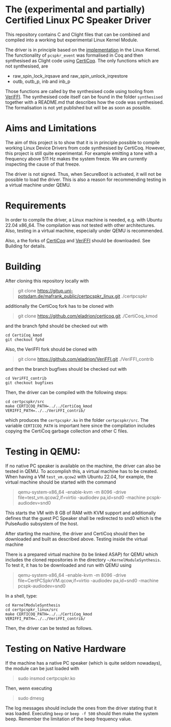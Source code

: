 # The (experimental and partially) Certified Linux PC Speaker Driver

This repository contains C and Clight files that can be combined and
compiled into a working but experimental Linux Kernel Module.

The driver is in principle based on the [implementation](https://github.com/torvalds/linux/blob/master/drivers/input/misc/pcspkr.c)
in the Linux Kernel. The functionality of `pcspkr_event` was formalised in Coq and then
synthesised as Clight code using [CertiCoq](https://github.com/CertiCoq/certicoq).
The only functions which are not synthesised, are

- raw_spin_lock_irqsave and raw_spin_unlock_irqrestore
- outb, outb_p, inb and inb_p

Those functions are called by the synthesised code using tooling from [VeriFFI](https://github.com/CertiCoq/VeriFFI).
The synthesised code itself can be found in the folder `synthesised` together with a README.md that
describes how the code was synthesised.
The formalisation is not yet published but will be as soon as possible.

# Aims and Limitations

The aim of this project is to show that it is in principle possible to compile working Linux
Device Drivers from code synthesised by CertiCoq.
However, this project is still quite experimental. For example emitting a tone with a frequency
above 511 Hz makes the system freeze. We are currently inspecting the cause of that freeze.

The driver is not signed. Thus, when SecureBoot is activated, it will not be possible to load the driver.
This is also a reason for recommending testing in a virtual machine under QEMU.

# Requirements

In order to compile the driver, a Linux machine is needed, e.g. with Ubuntu 22.04 x86_64.
The compilation was not tested with other architectures. Also, testing in a virtual machine,
especially under QEMU is recommended.

Also, a the forks of [CertiCoq](https://github.com/eladrion/certicoq/tree/fphd) and [VeriFFI](https://github.com/eladrion/VeriFFI/tree/bugfixes) should be downloaded.
See Building for details.

# Building

After cloning this repository locally with

> git clone https://gitup.uni-potsdam.de/mafrank_public/certpcspkr_linux.git ./certpcspkr

additionally the CertiCoq fork has to be cloned with

> git clone https://github.com/eladrion/certicoq.git ./CertiCoq_kmod

and the branch fphd should be checked out with

```
cd CertiCoq_kmod
git checkout fphd
```

Also, the VeriFFI fork should be cloned with

> git clone https://github.com/eladrion/VeriFFI.git ./VeriFFI_contrib

and then the branch bugfixes should be checked out with

```
cd VeriFFI_contrib
git checkout bugfixes
```

Then, the driver can be compiled with the following steps:

```
cd certpcspkr/src
make CERTICOQ_PATH=../../CertiCoq_kmod VERIFFI_PATH=../../VeriFFI_contrib/
```

which produces the `certpcspkr.ko` in the folder `certpcspkr/src`.
The variable `CERTICOQ_PATH` is important here since the compilation includes copying the CertiCoq garbage collection
and other C files.

# Testing in QEMU:

If no native PC speaker is available on the machine, the driver can also be tested in QEMU.
To accomplish this, a virtual machine has to be created. When having a VM `test_vm.qcow2` with Ubuntu 22.04, for example,
the virtual machine should be started with the command

> qemu-system-x86_64 -enable-kvm -m 8096 -drive file=test_vm.qcow2,if=virtio -audiodev pa,id=snd0 -machine pcspk-audiodev=snd0

This starts the VM with 8 GB of RAM with KVM support and additionally defines that the guest PC Speaker shall be
redirected to snd0 which is the PulseAudio subsystem of the host.

After starting the machine, the driver and CertiCoq should then be downloaded and built as described above.
Testing inside the virtual machine

There is a prepared virtual machine (to be linked ASAP) for QEMU which includes the cloned repositories in the directory `~/KernelModuleSynthesis`.
To test it, it has to be downloaded and run with QEMU using

> qemu-system-x86_64 -enable-kvm -m 8096 -drive file=CertPCSpkrVM.qcow,if=virtio -audiodev pa,id=snd0 -machine pcspk-audiodev=snd0

In a shell, type:

```
cd KernelModuleSynthesis
cd certpcspkr_linux/src
make CERTICOQ_PATH=../../CertiCoq_kmod VERIFFI_PATH=../../VeriFFI_contrib/
```

Then, the driver can be tested as follows.

# Testing on Native Hardware

If the machine has a native PC speaker (which is quite seldom nowadays), the module can be just loaded with

> sudo insmod certpcspkr.ko

Then, wenn executing

> sudo dmesg

The log messages should include the ones from the driver stating that it was loaded.
Executing `beep` or `beep -f 500` should then make the system beep.
Remember the limitation of the beep frequency value.
